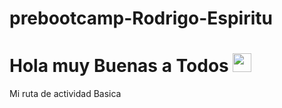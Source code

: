 # prebootcamp-Rodrigo-Espiritu
<h1> Hola muy Buenas a Todos <img src="https://media.tenor.com/images/e5d7fb91a839900b04a089994a0e9e0e/tenor.gif" width="30px"> </h1>
Mi ruta de actividad Basica
